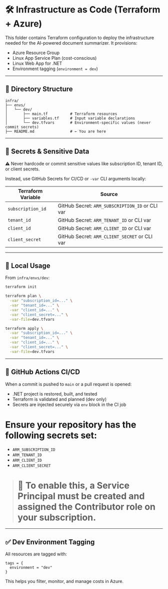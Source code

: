 # 🛠️ Infrastructure as Code (Terraform + Azure)

This folder contains Terraform configuration to deploy the infrastructure needed for the AI-powered document summarizer. It provisions:

- Azure Resource Group
- Linux App Service Plan (cost-conscious)
- Linux Web App for .NET
- Environment tagging (`environment = dev`)

---

## 📁 Directory Structure

```
infra/
├── envs/
│   └── dev/
│       ├── main.tf          # Terraform resources
│       ├── variables.tf     # Input variable declarations
│       └── dev.tfvars       # Environment-specific values (never commit secrets)
├── README.md                # ← You are here
```

---

## 🔐 Secrets & Sensitive Data

⚠️ Never hardcode or commit sensitive values like subscription ID, tenant ID, or client secrets.

Instead, use GitHub Secrets for CI/CD or `-var` CLI arguments locally:

| Terraform Variable | Source                                          |
| ------------------ | ----------------------------------------------- |
| `subscription_id`  | GitHub Secret: `ARM_SUBSCRIPTION_ID` or CLI var |
| `tenant_id`        | GitHub Secret: `ARM_TENANT_ID` or CLI var       |
| `client_id`        | GitHub Secret: `ARM_CLIENT_ID` or CLI var       |
| `client_secret`    | GitHub Secret: `ARM_CLIENT_SECRET` or CLI var   |

---

## 🧪 Local Usage

From `infra/envs/dev`:

```bash
terraform init

terraform plan \
  -var "subscription_id=..." \
  -var "tenant_id=..." \
  -var "client_id=..." \
  -var "client_secret=..." \
  -var-file=dev.tfvars

terraform apply \
  -var "subscription_id=..." \
  -var "tenant_id=..." \
  -var "client_id=..." \
  -var "client_secret=..." \
  -var-file=dev.tfvars
```

---

## 🤖 GitHub Actions CI/CD

When a commit is pushed to `main` or a pull request is opened:

- .NET project is restored, built, and tested
- Terraform is validated and planned (dev only)
- Secrets are injected securely via `env` block in the CI job

# Ensure your repository has the following secrets set:

- `ARM_SUBSCRIPTION_ID`
- `ARM_TENANT_ID`
- `ARM_CLIENT_ID`
- `ARM_CLIENT_SECRET`

> # 🔐 To enable this, a **Service Principal** must be created and assigned the **Contributor** role on your subscription.

---

## ✅ Dev Environment Tagging

All resources are tagged with:

```hcl
tags = {
  environment = "dev"
}
```

This helps you filter, monitor, and manage costs in Azure.
